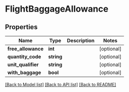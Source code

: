 # FlightBaggageAllowance

## Properties
Name | Type | Description | Notes
------------ | ------------- | ------------- | -------------
**free_allowance** | **int** |  | [optional] 
**quantity_code** | **string** |  | [optional] 
**unit_qualifier** | **string** |  | [optional] 
**with_baggage** | **bool** |  | [optional] 

[[Back to Model list]](../../README.md#documentation-for-models) [[Back to API list]](../../README.md#documentation-for-api-endpoints) [[Back to README]](../../README.md)

